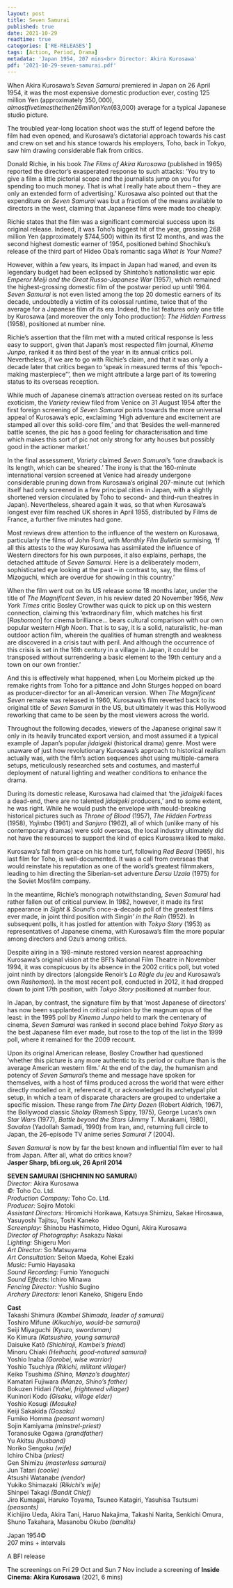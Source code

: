 ```yaml
---
layout: post
title: Seven Samurai
published: true
date: 2021-10-29
readtime: true
categories: ['RE-RELEASES']
tags: [Action, Period, Drama]
metadata: 'Japan 1954, 207 mins<br> Director: Akira Kurosawa'
pdf: '2021-10-29-seven-samurai.pdf'
---
```


When Akira Kurosawa’s _Seven Samurai_ premiered in Japan on 26 April 1954, it was the most expensive domestic production ever, costing 125 million Yen (approximately $350,000), almost five times the then 26 million Yen ($63,000) average for a typical Japanese studio picture.

The troubled year-long location shoot was the stuff of legend before the film had even opened, and Kurosawa’s dictatorial approach towards his cast and crew on set and his stance towards his employers, Toho, back in Tokyo, saw him drawing considerable flak from critics.

Donald Richie, in his book _The Films of Akira Kurosawa_ (published in 1965) reported the director’s exasperated response to such attacks: ‘You try to give a film a little pictorial scope and the journalists jump on you for spending too much money. That is what I really hate about them – they are only an extended form of advertising.’ Kurosawa also pointed out that the expenditure on _Seven Samurai_ was but a fraction of the means available to directors in the west, claiming that Japanese films were made too cheaply.

Richie states that the film was a significant commercial success upon its original release. Indeed, it was Toho’s biggest hit of the year, grossing 268 million Yen (approximately $744,500) within its first 12 months, and was the second highest domestic earner of 1954, positioned behind Shochiku’s release of the third part of Hideo Oba’s romantic saga _What Is Your Name?_

However, within a few years, its impact in Japan had waned, and even its legendary budget had been eclipsed by Shintoho’s nationalistic war epic _Emperor Meiji and the Great Russo-Japanese War_ (1957), which remained the highest-grossing domestic film of the postwar period up until 1964. _Seven Samurai_ is not even listed among the top 20 domestic earners of its decade, undoubtedly a victim of its colossal runtime, twice that of the average for a Japanese film of its era. Indeed, the list features only one title by Kurosawa (and moreover the only Toho production): _The Hidden Fortress_ (1958), positioned at number nine.

Richie’s assertion that the film met with a muted critical response is less easy to support, given that Japan’s most respected film journal, _Kinema Junpo_, ranked it as third best of the year in its annual critics poll. Nevertheless, if we are to go with Richie’s claim, and that it was only a decade later that critics began to ‘speak in measured terms of this “epoch-making masterpiece”’, then we might attribute a large part of its towering status to its overseas reception.

While much of Japanese cinema’s attraction overseas rested on its surface exoticism, the _Variety_ review filed from Venice on 31 August 1954 after the first foreign screening of _Seven Samurai_ points towards the more universal appeal of Kurosawa’s epic, exclaiming ‘High adventure and excitement are stamped all over this solid-core film,’ and that ‘Besides the well-mannered battle scenes, the pic has a good feeling for characterisation and time which makes this sort of pic not only strong for arty houses but possibly good in the actioner market.’

In the final assessment, _Variety_ claimed _Seven Samurai_’s ‘lone drawback is its length, which can be sheared.’ The irony is that the 160-minute international version screened at Venice had already undergone considerable pruning down from Kurosawa’s original 207-minute cut (which itself had only screened in a few principal cities in Japan, with a slightly shortened version circulated by Toho to second- and third-run theatres in Japan). Nevertheless, sheared again it was, so that when Kurosawa’s longest ever film reached UK shores in April 1955, distributed by Films de France, a further five minutes had gone.

Most reviews drew attention to the influence of the western on Kurosawa, particularly the films of John Ford, with _Monthly Film Bulletin_ surmising, ‘If all this attests to the way Kurosawa has assimilated the influence of Western directors for his own purposes, it also explains, perhaps, the detached attitude of _Seven Samurai_. Here is a deliberately modern, sophisticated eye looking at the past – in contrast to, say, the films of Mizoguchi, which are overdue for showing in this country.’

When the film went out on its US release some 18 months later, under the title of _The Magnificent Seven_, in his review dated 20 November 1956, _New York Times_ critic Bosley Crowther was quick to pick up on this western connection, claiming this ‘extraordinary film, which matches his first [_Rashomon_] for cinema brilliance… bears cultural comparison with our own popular western _High Noon_. That is to say, it is a solid, naturalistic, he-man outdoor action film, wherein the qualities of human strength and weakness are discovered in a crisis taut with peril. And although the occurrence of this crisis is set in the 16th century in a village in Japan, it could be transposed without surrendering a basic element to the 19th century and a town on our own frontier.’

And this is effectively what happened, when Lou Morheim picked up the remake rights from Toho for a pittance and John Sturges hopped on board as producer-director for an all-American version. When _The Magnificent Seven_ remake was released in 1960, Kurosawa’s film reverted back to its original title of _Seven Samurai_ in the US, but ultimately it was this Hollywood reworking that came to be seen by the most viewers across the world.

Throughout the following decades, viewers of the Japanese original saw it only in its heavily truncated export version, and most assumed it a typical example of Japan’s popular _jidaigeki_ (historical drama) genre. Most were unaware of just how revolutionary Kurosawa’s approach to historical realism actually was, with the film’s action sequences shot using multiple-camera setups, meticulously researched sets and costumes, and masterful deployment of natural lighting and weather conditions to enhance the drama.

During its domestic release, Kurosawa had claimed that ‘the _jidaigeki_ faces a dead-end, there are no talented _jidaigeki_ producers,’ and to some extent, he was right. While he would push the envelope with mould-breaking historical pictures such as _Throne of Blood_ (1957), _The Hidden Fortress_ (1958), _Yojimbo_ (1961) and _Sanjuro_ (1962), all of which (unlike many of his contemporary dramas) were sold overseas, the local industry ultimately did not have the resources to support the kind of epics Kurosawa liked to make.

Kurosawa’s fall from grace on his home turf, following _Red Beard_ (1965), his last film for Toho, is well-documented. It was a call from overseas that would reinstate his reputation as one of the world’s greatest filmmakers, leading to him directing the Siberian-set adventure _Dersu Uzala_ (1975) for the Soviet Mosfilm company.

In the meantime, Richie’s monograph notwithstanding, _Seven Samurai_ had rather fallen out of critical purview. In 1982, however, it made its first appearance in _Sight & Sound_’s once-a-decade poll of the greatest films ever made, in joint third position with _Singin’ in the Rain_ (1952). In subsequent polls, it has jostled for attention with _Tokyo Story_ (1953) as representatives of Japanese cinema, with Kurosawa’s film the more popular among directors and Ozu’s among critics.

Despite airing in a 198-minute restored version nearest approaching Kurosawa’s original vision at the BFI’s National Film Theatre in November 1994, it was conspicuous by its absence in the 2002 critics poll, but voted joint ninth by directors (alongside Renoir’s _La Règle du jeu_ and Kurosawa’s own _Rashomon_). In the most recent poll, conducted in 2012, it had dropped down to joint 17th position, with _Tokyo Story_ positioned at number four.

In Japan, by contrast, the signature film by that ‘most Japanese of directors’ has now been supplanted in critical opinion by the magnum opus of the least: in the 1995 poll by _Kinema Junpo_ held to mark the centenary of cinema, _Seven Samurai_ was ranked in second place behind _Tokyo Story_ as the best Japanese film ever made, but rose to the top of the list in the 1999 poll, where it remained for the 2009 recount.

Upon its original American release, Bosley Crowther had questioned ‘whether this picture is any more authentic to its period or culture than is the average American western film.’ At the end of the day, the humanism and potency of _Seven Samurai_’s theme and message have spoken for themselves, with a host of films produced across the world that were either directly modelled on it, referenced it, or acknowledged its archetypal plot setup, in which a team of disparate characters are grouped to undertake a specific mission. These range from _The Dirty Dozen_ (Robert Aldrich, 1967), the Bollywood classic _Sholay_ (Ramesh Sippy, 1975), George Lucas’s own _Star Wars_ (1977), _Battle beyond the Stars_ (Jimmy T. Murakami, 1980), _Savalan_ (Yadollah Samadi, 1990) from Iran, and, returning full circle to Japan, the 26-episode TV anime series _Samurai 7_ (2004).

_Seven Samurai_ is now by far the best known and influential film ever to hail from Japan. After all, what do critics know?<br>
**Jasper Sharp, bfi.org.uk, 26 April 2014**<br>



**SEVEN SAMURAI (SHICHININ NO SAMURAI)**<br>
_Director:_ Akira Kurosawa<br>
_©:_ Toho Co. Ltd.<br>
_Production Company:_ Toho Co. Ltd.<br>
_Producer:_ Sojiro Motoki<br>
_Assistant Directors:_ Hiromichi Horikawa, Katsuya Shimizu, Sakae Hirosawa, Yasuyoshi Tajitsu, Toshi Kaneko<br>
_Screenplay:_ Shinobu Hashimoto, Hideo Oguni, Akira Kurosawa<br>
_Director of Photography:_ Asakazu Nakai<br>
_Lighting:_ Shigeru Mori<br>
_Art Director:_ So Matsuyama<br>
_Art Consultation:_ Seiton Maeda, Kohei Ezaki<br>
_Music:_ Fumio Hayasaka<br>
_Sound Recording:_ Fumio Yanoguchi<br>
_Sound Effects:_ Ichiro Minawa<br>
_Fencing Director:_ Yushio Sugino<br>
_Archery Directors:_ Ienori Kaneko, Shigeru Endo<br>

**Cast**<br>
Takashi Shimura _(Kambei Shimada, leader of samurai)_<br>
Toshiro Mifune  _(Kikuchiyo, would-be samurai)_<br>
Seiji Miyaguchi _(Kyuzo, swordsman)_<br>
Ko Kimura _(Katsushiro, young samurai)_<br>
Daisuke Katô _(Shichiroji, Kambei’s friend)_<br>
Minoru Chiaki  _(Heihachi, good-natured samurai)_<br>
Yoshio Inaba _(Gorobei, wise warrior)_<br>
Yoshio Tsuchiya _(Rikichi, militant villager)_<br>
Keiko Tsushima _(Shino, Manzo’s daughter)_<br>
Kamatari Fujiwara _(Manzo, Shino’s father)_<br>
Bokuzen Hidari _(Yohei, frightened villager)_<br>
Kuninori Kodo _(Gisaku, village elder)_<br>
Yoshio Kosugi _(Mosuke)_<br>
Keiji Sakakida _(Gosaku)_<br>
Fumiko Homma _(peasant woman)_<br>
Sojin Kamiyama _(minstrel-priest)_<br>
Toranosuke Ogawa _(grandfather)_<br>
Yu Akitsu _(husband)_<br>
Noriko Sengoku _(wife)_<br>
Ichiro Chiba _(priest)_<br>
Gen Shimizu _(masterless samurai)_<br>
Jun Tatari _(coolie)_<br>
Atsushi Watanabe _(vendor)_<br>
Yukiko Shimazaki _(Rikichi’s wife)_<br>
Shinpei Takagi _(Bandit Chief)_<br>
Jiro Kumagai, Haruko Toyama, Tsuneo Katagiri, Yasuhisa Tsutsumi _(peasants)_<br>
Kichijiro Ueda, Akira Tani, Haruo Nakajima, Takashi Narita, Senkichi Omura, Shuno Takahara, Masanobu Okubo _(bandits)_<br>

Japan 1954©<br>
207 mins + intervals<br>

A BFI release<br>

The screenings on Fri 29 Oct and Sun 7 Nov include a screening of **Inside Cinema: Akira Kurosawa**  (2021, 6 mins)<br>
<!--stackedit_data:
eyJoaXN0b3J5IjpbLTE3MDU4MzExMjhdfQ==
-->
